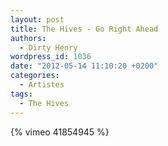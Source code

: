 ```yaml
---
layout: post
title: The Hives - Go Right Ahead
authors:
  - Dirty Henry
wordpress_id: 1036
date: "2012-05-14 11:10:20 +0200"
categories:
  - Artistes
tags:
  - The Hives
---
```


{% vimeo 41854945 %}

